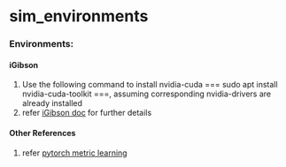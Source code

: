 # sim_environments

### Environments:

#### iGibson
1. Use the following command to install nvidia-cuda === sudo apt install nvidia-cuda-toolkit ===, assuming corresponding nvidia-drivers are already installed
2. refer [iGibson doc](http://svl.stanford.edu/igibson/docs/installation.html) for further details


#### Other References
1. refer [pytorch metric learning](https://github.com/KevinMusgrave/pytorch-metric-learning)
